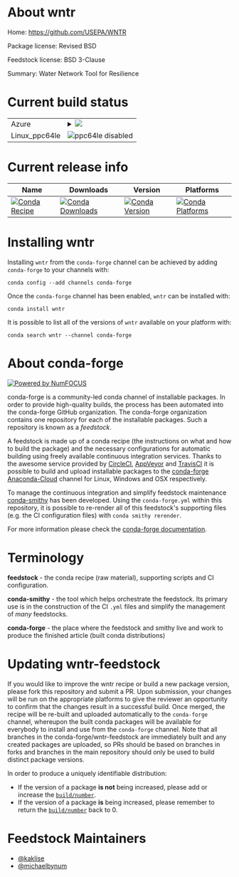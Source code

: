 About wntr
==========

Home: https://github.com/USEPA/WNTR

Package license: Revised BSD

Feedstock license: BSD 3-Clause

Summary: Water Network Tool for Resilience



Current build status
====================


<table>
    
  <tr>
    <td>Azure</td>
    <td>
      <details>
        <summary>
          <a href="https://dev.azure.com/conda-forge/feedstock-builds/_build/latest?definitionId=4962&branchName=master">
            <img src="https://dev.azure.com/conda-forge/feedstock-builds/_apis/build/status/wntr-feedstock?branchName=master">
          </a>
        </summary>
        <table>
          <thead><tr><th>Variant</th><th>Status</th></tr></thead>
          <tbody><tr>
              <td>linux_python3.6</td>
              <td>
                <a href="https://dev.azure.com/conda-forge/feedstock-builds/_build/latest?definitionId=4962&branchName=master">
                  <img src="https://dev.azure.com/conda-forge/feedstock-builds/_apis/build/status/wntr-feedstock?branchName=master&jobName=linux&configuration=linux_python3.6" alt="variant">
                </a>
              </td>
            </tr><tr>
              <td>linux_python3.7</td>
              <td>
                <a href="https://dev.azure.com/conda-forge/feedstock-builds/_build/latest?definitionId=4962&branchName=master">
                  <img src="https://dev.azure.com/conda-forge/feedstock-builds/_apis/build/status/wntr-feedstock?branchName=master&jobName=linux&configuration=linux_python3.7" alt="variant">
                </a>
              </td>
            </tr><tr>
              <td>linux_python3.8</td>
              <td>
                <a href="https://dev.azure.com/conda-forge/feedstock-builds/_build/latest?definitionId=4962&branchName=master">
                  <img src="https://dev.azure.com/conda-forge/feedstock-builds/_apis/build/status/wntr-feedstock?branchName=master&jobName=linux&configuration=linux_python3.8" alt="variant">
                </a>
              </td>
            </tr><tr>
              <td>osx_python3.6</td>
              <td>
                <a href="https://dev.azure.com/conda-forge/feedstock-builds/_build/latest?definitionId=4962&branchName=master">
                  <img src="https://dev.azure.com/conda-forge/feedstock-builds/_apis/build/status/wntr-feedstock?branchName=master&jobName=osx&configuration=osx_python3.6" alt="variant">
                </a>
              </td>
            </tr><tr>
              <td>osx_python3.7</td>
              <td>
                <a href="https://dev.azure.com/conda-forge/feedstock-builds/_build/latest?definitionId=4962&branchName=master">
                  <img src="https://dev.azure.com/conda-forge/feedstock-builds/_apis/build/status/wntr-feedstock?branchName=master&jobName=osx&configuration=osx_python3.7" alt="variant">
                </a>
              </td>
            </tr><tr>
              <td>osx_python3.8</td>
              <td>
                <a href="https://dev.azure.com/conda-forge/feedstock-builds/_build/latest?definitionId=4962&branchName=master">
                  <img src="https://dev.azure.com/conda-forge/feedstock-builds/_apis/build/status/wntr-feedstock?branchName=master&jobName=osx&configuration=osx_python3.8" alt="variant">
                </a>
              </td>
            </tr><tr>
              <td>win_cxx_compilervs2015python3.6</td>
              <td>
                <a href="https://dev.azure.com/conda-forge/feedstock-builds/_build/latest?definitionId=4962&branchName=master">
                  <img src="https://dev.azure.com/conda-forge/feedstock-builds/_apis/build/status/wntr-feedstock?branchName=master&jobName=win&configuration=win_cxx_compilervs2015python3.6" alt="variant">
                </a>
              </td>
            </tr><tr>
              <td>win_cxx_compilervs2015python3.7</td>
              <td>
                <a href="https://dev.azure.com/conda-forge/feedstock-builds/_build/latest?definitionId=4962&branchName=master">
                  <img src="https://dev.azure.com/conda-forge/feedstock-builds/_apis/build/status/wntr-feedstock?branchName=master&jobName=win&configuration=win_cxx_compilervs2015python3.7" alt="variant">
                </a>
              </td>
            </tr><tr>
              <td>win_cxx_compilervs2015python3.8</td>
              <td>
                <a href="https://dev.azure.com/conda-forge/feedstock-builds/_build/latest?definitionId=4962&branchName=master">
                  <img src="https://dev.azure.com/conda-forge/feedstock-builds/_apis/build/status/wntr-feedstock?branchName=master&jobName=win&configuration=win_cxx_compilervs2015python3.8" alt="variant">
                </a>
              </td>
            </tr>
          </tbody>
        </table>
      </details>
    </td>
  </tr>
  <tr>
    <td>Linux_ppc64le</td>
    <td>
      <img src="https://img.shields.io/badge/ppc64le-disabled-lightgrey.svg" alt="ppc64le disabled">
    </td>
  </tr>
</table>

Current release info
====================

| Name | Downloads | Version | Platforms |
| --- | --- | --- | --- |
| [![Conda Recipe](https://img.shields.io/badge/recipe-wntr-green.svg)](https://anaconda.org/conda-forge/wntr) | [![Conda Downloads](https://img.shields.io/conda/dn/conda-forge/wntr.svg)](https://anaconda.org/conda-forge/wntr) | [![Conda Version](https://img.shields.io/conda/vn/conda-forge/wntr.svg)](https://anaconda.org/conda-forge/wntr) | [![Conda Platforms](https://img.shields.io/conda/pn/conda-forge/wntr.svg)](https://anaconda.org/conda-forge/wntr) |

Installing wntr
===============

Installing `wntr` from the `conda-forge` channel can be achieved by adding `conda-forge` to your channels with:

```
conda config --add channels conda-forge
```

Once the `conda-forge` channel has been enabled, `wntr` can be installed with:

```
conda install wntr
```

It is possible to list all of the versions of `wntr` available on your platform with:

```
conda search wntr --channel conda-forge
```


About conda-forge
=================

[![Powered by NumFOCUS](https://img.shields.io/badge/powered%20by-NumFOCUS-orange.svg?style=flat&colorA=E1523D&colorB=007D8A)](http://numfocus.org)

conda-forge is a community-led conda channel of installable packages.
In order to provide high-quality builds, the process has been automated into the
conda-forge GitHub organization. The conda-forge organization contains one repository
for each of the installable packages. Such a repository is known as a *feedstock*.

A feedstock is made up of a conda recipe (the instructions on what and how to build
the package) and the necessary configurations for automatic building using freely
available continuous integration services. Thanks to the awesome service provided by
[CircleCI](https://circleci.com/), [AppVeyor](https://www.appveyor.com/)
and [TravisCI](https://travis-ci.org/) it is possible to build and upload installable
packages to the [conda-forge](https://anaconda.org/conda-forge)
[Anaconda-Cloud](https://anaconda.org/) channel for Linux, Windows and OSX respectively.

To manage the continuous integration and simplify feedstock maintenance
[conda-smithy](https://github.com/conda-forge/conda-smithy) has been developed.
Using the ``conda-forge.yml`` within this repository, it is possible to re-render all of
this feedstock's supporting files (e.g. the CI configuration files) with ``conda smithy rerender``.

For more information please check the [conda-forge documentation](https://conda-forge.org/docs/).

Terminology
===========

**feedstock** - the conda recipe (raw material), supporting scripts and CI configuration.

**conda-smithy** - the tool which helps orchestrate the feedstock.
                   Its primary use is in the construction of the CI ``.yml`` files
                   and simplify the management of *many* feedstocks.

**conda-forge** - the place where the feedstock and smithy live and work to
                  produce the finished article (built conda distributions)


Updating wntr-feedstock
=======================

If you would like to improve the wntr recipe or build a new
package version, please fork this repository and submit a PR. Upon submission,
your changes will be run on the appropriate platforms to give the reviewer an
opportunity to confirm that the changes result in a successful build. Once
merged, the recipe will be re-built and uploaded automatically to the
`conda-forge` channel, whereupon the built conda packages will be available for
everybody to install and use from the `conda-forge` channel.
Note that all branches in the conda-forge/wntr-feedstock are
immediately built and any created packages are uploaded, so PRs should be based
on branches in forks and branches in the main repository should only be used to
build distinct package versions.

In order to produce a uniquely identifiable distribution:
 * If the version of a package **is not** being increased, please add or increase
   the [``build/number``](https://conda.io/docs/user-guide/tasks/build-packages/define-metadata.html#build-number-and-string).
 * If the version of a package **is** being increased, please remember to return
   the [``build/number``](https://conda.io/docs/user-guide/tasks/build-packages/define-metadata.html#build-number-and-string)
   back to 0.

Feedstock Maintainers
=====================

* [@kaklise](https://github.com/kaklise/)
* [@michaelbynum](https://github.com/michaelbynum/)

